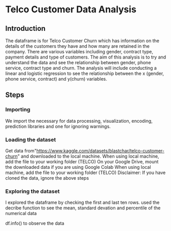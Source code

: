 # Telco Customer Data Analysis 

## Introduction 
The dataframe is for Telco Customer Churn which has information on the details of the customers they have and how many are retained in the company. 
There are various variables including gender, contract type, payment details and type of customers. The aim of this analysis is to try and understand the data and see the relationship between gender, phone service, contract type and churn. 
The analysis will include conducting a linear and logistic regression to see the relationship between the x (gender, phone service, contract) and y(churn) variables.

## Steps

### Importing
We import the necessary for data processing, visualization, encoding, prediction libraries and one for ignoring warnings. 

### Loading the dataset
Get data from"https://www.kaggle.com/datasets/blastchar/telco-customer-churn" and downloaded to the local machine. 
When using local machine, add the file to your working folder (TELCO)
On your Google Drive, mount the downloaded data if you are using Google Colab 
When using local machine, add the file to your working folder (TELCO)
Disclaimer: If you have cloned the data, ignore the above steps

### Exploring the dataset
I explored the dataframe by checking the first and last ten rows. 
used the decribe function to see the mean, standard devation and percentile of the numerical data

df.info() to observe the data


